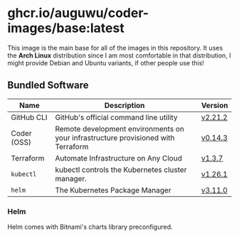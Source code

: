 # ghcr.io/auguwu/coder-images/base:latest
This image is the main base for all of the images in this repository. It uses the **Arch Linux** distribution since I am most comfortable in that distribution, I might provide Debian and Ubuntu variants, if other people use this!

## Bundled Software
| Name        | Description                                                                       | Version               |
| ----------- | --------------------------------------------------------------------------------- | --------------------- |
| GitHub CLI  | GitHub's official command line utility                                            | [v2.21.2][github-cli] |
| Coder (OSS) | Remote development environments on your infrastructure provisioned with Terraform | [v0.14.3][coder]      |
| Terraform   | Automate Infrastructure on Any Cloud                                              | [v1.3.7][terraform]   |
| `kubectl`   | kubectl controls the Kubernetes cluster manager.                                  | [v1.26.1][kubectl]    |
| `helm`      | The Kubernetes Package Manager                                                    | [v3.11.0][helm]       |

[github-cli]: https://github.com/cli/cli/releases/tag/v2.21.2
[terraform]:  https://github.com/hashicorp/terraform/releases/tag/v1.3.7
[kubectl]:    https://github.com/kubernetes/kubernetes/releases/tag/v1.26.1
[coder]:      https://github.com/coder/coder/releases/tag/v0.14.3
[helm]:       https://github.com/helm/helm/releases/tag/v3.11.0

### Helm
Helm comes with Bitnami's charts library preconfigured.
